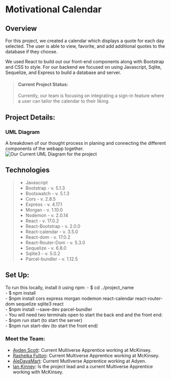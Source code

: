 # Motivational Calendar 

## Overview
For this project, we created a calendar which displays a quote for each day selected. The user is able to view, favorite, and add additional quotes to the database if they choose. 

We used React to build out our front-end components along with Bootstrap and CSS to style. For our backend we focused on using Javascript, Sqlite, Sequelize, and Express to build a database and server.

>#### Current Project Status: 
>Currently, our team is focusing on integrating a sign-in feature where a user can tailor the calendar to their liking. 

## Project Details: 
### UML Diagram
A breakdown of our thought process in planing and connecting the different components of the webapp together.
![Our Current UML Diagram for the project](https://drive.google.com/file/d/1mcZ3ASUfA2SQJdUDICVR22EZVM8ciDCS/view?usp=sharing)


##  Technologies

> - Javascript 
> - Bootstrap - v. 5.1.3
> - Bootswatch - v. 5.1.3
> - Cors - v. 2.8.5
> - Express - v. 4.17.1
> - Morgan - v. 1.10.0
> - Nodemon - v. 2.0.14
> - React - v. 17.0.2
> - React-Bootstrap - v. 2.0.0
> - React-calendar - v. 3.5.0
> - React-dom - v. 17.0.2
> - React-Router-Dom - v. 5.3.0
> - Sequelize - v. 6.8.0
> - Sqlite3 - v. 5.0.2
> - Parcel-bundler - v. 1.12.5

## Set Up: 
To run this locally, install it using npm:
    - $ cd ../project_name <br>
    - $ npm install <br>
    - $npm install cors express morgan nodemon react-calendar react-router-dom sequelize sqlite3 react <br>
    - $npm install --save-dev parcel-bundler <br>
    - You will need two terminals open to start the back end and the front end: <br>
    - $npm run start (to start the server) <br>
    - $npm run start-dev (to start the front end) <br>


### Meet the Team: 
- [Ayden Scott](https://github.com/Boymeetsworld "Ayden's GitHub Profile"): Current Multiverse Apprentice working at McKinsey.
- [Rasheika Fulton](https://github.com/ZaraSky2207 "Rasheika's GitHub Profile"): Current Multiverse Apprentice working at McKinsey.
- [AleDavaMart](https://github.com/AleDavMart "Aleyda's GitHub Profile"): Current Mutliverse Apprentice working at Adyen.
- [Ian Kinney](https://github.com/ianmkinney "Ian's GitHub Profile"):  Is the project lead and a current Multiverse Apprentice working with McKinsey. 